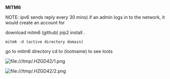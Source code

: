 **MITM6**

NOTE: ipv6 sends reply every 30 mins)
if an admin logs in to the network, it would create an account for

download mitm6 (github)
pip2 install .

```
mitm6 -d (active directory domain)
```

go to mitm6 directory
cd to (lootname) to see loots

![file:///tmp/.HZGD42/1.png](file:///tmp/.HZGD42/1.png)

![file:///tmp/.HZGD42/2.png](file:///tmp/.HZGD42/2.png)
